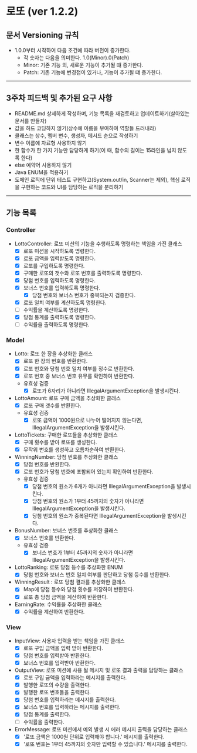 # 로또 (ver 1.2.2)

## 문서 Versioning 규칙

- 1.0.0부터 시작하여 다음 조건에 따라 버전이 증가한다.
  - 각 숫자는 다음을 의미한다. 1.0(Minor).0(Patch)
  - Minor: 기존 기능 외, 새로운 기능이 추가될 떄 증가한다.
  - Patch: 기존 기능에 변경점이 있거나, 기능이 추가될 떄 증가한다.

---

## 3주차 피드백 및 추가된 요구 사항 

- README.md 상세하게 작성하며, 기능 목록을 재검토하고 업데이트하기(살아있는 문서를 만들자)
- 값을 하드 코딩하지 않기(상수에 이름을 부여하여 역할들 드러내라)
- 클래스는 상수, 멤버 변수, 생성자, 메서드 순으로 작성하기
- 변수 이름에 자료형 사용하지 않기
- 한 함수가 한 가지 기능만 담당하게 하기(이 때, 함수의 길이는 15라인을 넘지 않도록 한다)
- else 예약어 사용하지 않기
- Java ENUM을 적용하기
- 도메인 로직에 단위 테스트 구현하고(System.out/in, Scanner는 제외), 핵심 로직을 구현하는 코드와 UI를 담당하는 로직을 분리하기

---

## 기능 목록

### Controller
- LottoController: 로또 미션의 기능을 수행하도록 명령하는 책임을 가진 클래스
  - [x] 로또 미션을 시작하도록 명령한다.
  - [x] 로또 금액을 입력받도록 명령한다.
  - [x] 로또를 구입하도록 명령한다.
  - [x] 구매한 로또의 갯수와 로또 번호를 출력하도록 명령한다.
  - [x] 당첨 번호를 입력하도록 명령한다.
  - [x] 보너스 번호를 입력하도록 명령한다.
    - [x] 당첨 번호와 보너스 번호가 중복되는지 검증한다.
  - [x] 로또 일치 여부를 계산하도록 명령한다.
  - [ ] 수익률을 계산하도록 명령한다.
  - [x] 당첨 통계를 출력하도록 명령한다.
  - [ ] 수익률을 출력하도록 명령한다.

### Model
- Lotto: 로또 한 장을 추상화한 클래스
  - [x] 로또 한 장의 번호를 반환한다. 
  - [x] 로또 번호와 당첨 번호 일치 여부를 정수로 반환한다.
  - [x] 로또 번호 중 보너스 번호 유무를 확인하여 반환한다.
  - 유효성 검증
    - [x] 로또가 6자리가 아니라면 IllegalArgumentException을 발생시킨다.
- LottoAmount: 로또 구매 금액을 추상화한 클래스
  - [x] 로또 구매 갯수를 반환한다.
  - 유효성 검증
    - [x] 로또 금액이 1000원으로 나누어 떨어지지 않는다면, IllegalArgumentException을 발생시킨다.
- LottoTickets: 구매한 로또들을 추상화한 클래스
  - [x] 구매 횟수를 받아 로또를 생성한다.
  - [x] 무작위 번호를 생성하고 오름차순하여 반환한다.
- WinningNumber: 당첨 번호를 추상화한 클래스
  - [x] 당첨 번호를 반환한다.
  - [x] 로또 번호가 당첨 번호에 포함되어 있는지 확인하여 반환한다.
  - 유효성 검증
    - [x] 당첨 번호의 원소가 6개가 아니라면 IllegalArgumentException을 발생시킨다.
    - [x] 당첨 번호의 원소가 1부터 45까지의 숫자가 아니라면 IllegalArgumentException을 발생시킨다.
    - [x] 당첨 번호의 원소가 중복된다면 IllegalArgumentException을 발생시킨다.
- BonusNumber: 보너스 번호를 추상화한 클래스
  - [x] 보너스 번호를 반환한다.
  - 유효성 검증
    - [x] 보너스 번호가 1부터 45까지의 숫자가 아니라면 IllegalArgumentException을 발생시킨다.
- LottoRanking: 로또 당첨 등수를 추상화한 ENUM
  - [x] 당첨 번호와 보너스 번호 일치 여부를 판단하고 당첨 등수를 반환한다.
- WinningResult : 로또 당첨 결과를 추상화한 클래스
  - [x] Map에 당첨 등수와 당첨 횟수를 저장하여 반환한다.
  - [x] 로또 총 당첨 금액을 계산하여 반환한다.
- EarningRate: 수익률을 추상화한 클래스
  - [x] 수익률을 계산하여 반환한다.

### View
- InputView: 사용자 입력을 받는 책임을 가진 클래스
  - [x] 로또 구입 금액을 입력 받아 반환한다.
  - [x] 당첨 번호를 입력받아 반환한다.
  - [x] 보너스 번호를 입력받아 반환한다.
- OutputView: 로또 미션에 사용 될 메시지 및 로또 결과 출력을 담당하는 클래스
  - [x] 로또 구입 금액을 입력하라는 메시지를 출력한다.
  - [x] 발행한 로또의 수량을 출력한다.
  - [x] 발행한 로또 번호들을 출력한다.
  - [x] 당첨 번호를 입력하라는 메시지를 출력한다.
  - [x] 보너스 번호를 입력하라는 메시지를 출력한다.
  - [x] 당첨 통계를 출력한다.
  - [ ] 수익률을 출력한다.
- ErrorMessage: 로또 미션에서 예외 발생 시 에러 메시지 출력을 담당하는 클래스
  - [x] '로또 금액은 1000원 단위로 입력해야 합니다.' 메시지를 출력한다.
  - [x] '로또 번호는 1부터 45까지의 숫자만 입력할 수 있습니다.' 메시지를 출력한다.
